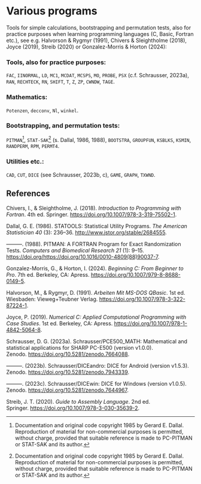 # Various programs

Tools for simple calculations, bootstrapping and permutation tests, also for practice purposes when learning programming languages ​​(C, Basic, Fortran etc.), see e.g. Halvorson & Rygmyr (1991), Chivers & Sleightholme (2018), Joyce (2019), Streib (2020) or Gonzalez-Morris & Horton (2024):

### Tools, also for practice purposes:

`FAC`, `IINORMAL`, `LD`, `MC1`, `MCDAT`, `MCSPS`, `MO`, `PROBE`, `PSX` (c.f. Schrausser, 2023a), `RAN`, `RECHTECK`, `RN`, `SHIFT`, `T`, `Z`, `ZP`, `CWNDW`, `TAGE`.

### Mathematics:
`Potenzen`, `decconv`, `Nl`, `winkel`.

### Bootstrapping, and permutation tests:

`PITMAN`[^1], `STAT-SAK`[^1] (s. Dallal, 1986, 1988), `BOOTSTRA`, `GROUPFUN`, `KSBLKS`, `KSMIN`, `RANDPERM`, `RPM`, `PERMT4`.

### Utilities etc.:

`CAD`, `CUT`, `DICE` (see Schrausser, 2023b, c), `GAME`, `GRAPH`, `TXWND`.

## References

Chivers, I., & Sleightholme, J. (2018). *Introduction to Programming with Fortran*. 4th ed. Springer. https://doi.org/10.1007/978-3-319-75502-1.

Dallal, G. E. (1986). STATOOLS: Statistical Utility Programs. *The American Statistician 40* (3): 236–36. http://www.jstor.org/stable/2684555.

———. (1988). PITMAN: A FORTRAN Program for Exact Randomization Tests. *Computers and Biomedical Research 21* (1): 9–15. https://doi.org/https://doi.org/10.1016/0010-4809(88)90037-7.

Gonzalez-Morris, G., & Horton, I. (2024). *Beginning C: From Beginner to Pro*. 7th ed. Berkeley, CA: Apress. https://doi.org/10.1007/979-8-8688-0149-5.

Halvorson, M., & Rygmyr, D. (1991). *Arbeiten Mit MS-DOS QBasic*. 1st ed. Wiesbaden: Vieweg+Teubner Verlag. https://doi.org/10.1007/978-3-322-87224-1.

Joyce, P. (2019). *Numerical C: Applied Computational Programming with Case Studies*. 1st ed. Berkeley, CA: Apress. https://doi.org/10.1007/978-1-4842-5064-8.

Schrausser, D. G. (2023a). Schrausser/PCE500_MATH: Mathematical and statistical applications for SHARP PC-E500 (version v1.0.0). Zenodo. https://doi.org/10.5281/zenodo.7664088.

———. (2023b). Schrausser/DICEandro: DICE for Android (version v1.5.3). Zenodo. https://doi.org/10.5281/zenodo.7943339.

———. (2023c). Schrausser/DICEwin: DICE for Windows (version v1.0.5). Zenodo. https://doi.org/10.5281/zenodo.7644967.

Streib, J. T. (2020). *Guide to Assembly Language*. 2nd ed. Springer. https://doi.org/10.1007/978-3-030-35639-2.

[^1]:Documentation and original code copyright 1985 by Gerard E. Dallal. Reproduction of material for non-commercial purposes is permitted, without charge, provided that suitable reference is made to PC-PITMAN or STAT-SAK and its author. 
